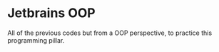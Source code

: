 # Jetbrains OOP   
All of the previous codes but from a OOP perspective, to practice this programming pillar.
